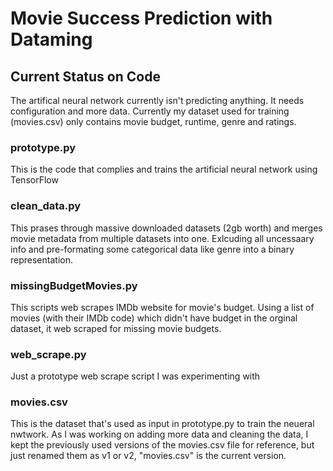 # Movie Success Prediction with Dataming

## Current Status on Code
The artifical neural network currently isn't predicting anything. It needs configuration and more data.  Currently my dataset used for training (movies.csv) only contains movie budget, runtime, genre and ratings.

### prototype.py
This is the code that complies and trains the artificial neural network using TensorFlow

### clean_data.py
This prases through massive downloaded datasets (2gb worth) and merges movie metadata from multiple datasets into one. Exlcuding all uncessaary info and pre-formating some categorical data like genre into a binary representation.

### missingBudgetMovies.py
This scripts web scrapes IMDb website for movie's budget. Using a list of movies (with their IMDb code) which didn't have budget in the orginal dataset, it web scraped for missing movie budgets.

### web_scrape.py
Just a prototype web scrape script I was experimenting with

### movies.csv
This is the dataset that's used as input in prototype.py to train the neueral nwtwork. As I was working on adding more data and cleaning the data, I kept the previously used versions of the movies.csv file for reference, but just renamed them as v1 or v2, "movies.csv" is the current version.
